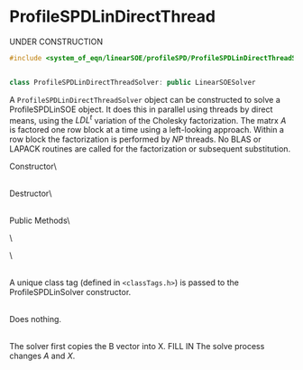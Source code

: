 # ProfileSPDLinDirectThread

UNDER CONSTRUCTION



```cpp
#include <system_of_eqn/linearSOE/profileSPD/ProfileSPDLinDirectThreadSolver.h>


class ProfileSPDLinDirectThreadSolver: public LinearSOESolver
```


A `ProfileSPDLinDirectThreadSolver` object can be constructed to solve a
ProfileSPDLinSOE object. It does this in parallel using threads by
direct means, using the $LDL^t$ variation of the Cholesky factorization.
The matrx $A$ is factored one row block at a time using a left-looking
approach. Within a row block the factorization is performed by $NP$
threads. No BLAS or LAPACK routines are called for the factorization or
subsequent substitution.

Constructor\

\
Destructor\

\
Public Methods\

\

\

\
A unique class tag (defined in  `<classTags.h>`) is passed to the
ProfileSPDLinSolver constructor.

\
Does nothing.

\
The solver first copies the B vector into X. FILL IN The solve process
changes $A$ and $X$.
